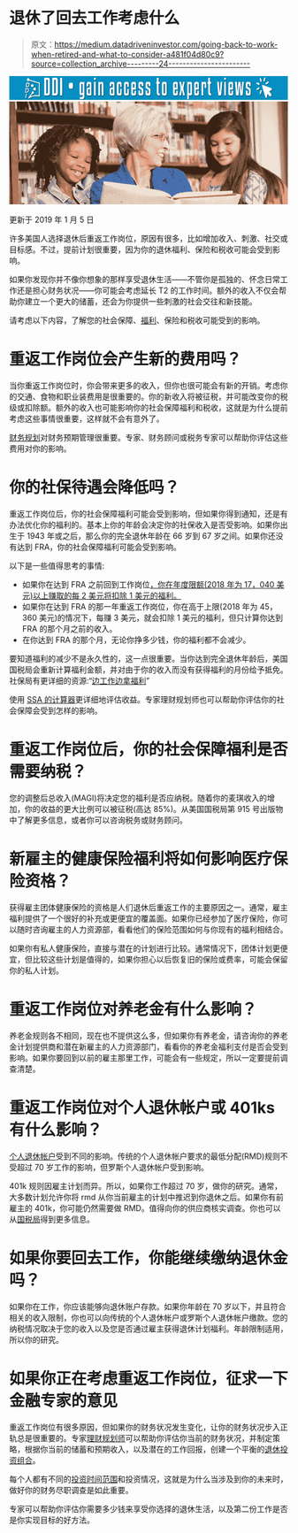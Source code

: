 # 退休了回去工作考虑什么

> 原文：<https://medium.datadriveninvestor.com/going-back-to-work-when-retired-and-what-to-consider-a481f04d80c9?source=collection_archive---------24----------------------->

[![](img/44af4150e2365951b40fb6a13323bf49.png)](http://www.track.datadriveninvestor.com/1B9E)![](img/4fb860c3125e051db8f3eae5972619b7.png)

更新于 2019 年 1 月 5 日

许多美国人选择退休后重返工作岗位，原因有很多，比如增加收入、刺激、社交或目标感。不过，提前计划很重要，因为你的退休福利、保险和税收可能会受到影响。

如果你发现你并不像你想象的那样享受退休生活——不管你是孤独的、怀念日常工作还是担心财务状况——你可能会考虑延长 T2 的工作时间。额外的收入不仅会帮助你建立一个更大的储蓄，还会为你提供一些刺激的社会交往和新技能。

请考虑以下内容，了解您的社会保障、[福利](https://www.seniorfinanceadvisor.com/investments/senior-investments)、保险和税收可能受到的影响。

# 重返工作岗位会产生新的费用吗？

当你重返工作岗位时，你会带来更多的收入，但你也很可能会有新的开销。考虑你的交通、食物和职业装费用是很重要的。你的新收入将被征税，并可能改变你的税级或扣除额。额外的收入也可能影响你的社会保障福利和税收，这就是为什么提前考虑这些事情很重要，这样就不会有意外了。

[财务规划](https://www.seniorfinanceadvisor.com/resources/financial-planning-assessment)对财务预期管理很重要。专家、财务顾问或税务专家可以帮助你评估这些费用对你的影响。

# 你的社保待遇会降低吗？

重返工作岗位后，你的社会保障福利可能会受到影响，但如果你得到通知，还是有办法优化你的福利的。基本上你的年龄会决定你的社保收入是否受影响。如果你出生于 1943 年或之后，那么你的完全退休年龄在 66 岁到 67 岁之间。如果你还没有达到 FRA，你的社会保障福利可能会受到影响。

以下是一些值得思考的事情:

*   如果你在达到 FRA 之前回到工作岗位[，你在年度限额(2018 年为 17，040 美元)以上赚取的每 2 美元将扣除 1 美元的福利。](https://www.schwab.com/resource-center/insights/content/retired-but-thinking-of-going-back-to-work)
*   如果你在达到 FRA 的那一年重返工作岗位，你在高于上限(2018 年为 45，360 美元)的情况下，每赚 3 美元，就会扣除 1 美元的福利，但只计算你达到 FRA 的那个月之前的收入。
*   在你达到 FRA 的那个月，无论你挣多少钱，你的福利都不会减少。

要知道福利的减少不是永久性的，这一点很重要。当你达到完全退休年龄后，美国国税局会重新计算福利金额，并对由于你的收入而没有获得福利的月份给予抵免。社保局有更详细的资源:“[边工作边拿福利](https://www.ssa.gov/planners/retire/whileworking.html)”

使用 [SSA 的计算器](https://www.ssa.gov/OACT/COLA/RTeffect.html)更详细地评估收益。专家理财规划师也可以帮助你评估你的社会保障会受到怎样的影响。

# 重返工作岗位后，你的社会保障福利是否需要纳税？

您的调整后总收入(MAGI)将决定您的福利是否应纳税。随着你的麦琪收入的增加，你的收益的更大比例可以被征税(高达 85%)。从美国国税局第 915 号出版物中了解更多信息，或者你可以咨询税务或财务顾问。

# 新雇主的健康保险福利将如何影响医疗保险资格？

获得雇主团体健康保险的资格是人们退休后重返工作的主要原因之一。通常，雇主福利提供了一个很好的补充或更便宜的覆盖面。如果你已经参加了医疗保险，你可以随时咨询雇主的人力资源部，看看他们的保险范围如何与你现有的福利相结合。

如果你有私人健康保险，直接与潜在的计划进行比较。通常情况下，团体计划更便宜，但比较这些计划是值得的，如果你担心以后恢复旧的保险或费率，可能会保留你的私人计划。

# 重返工作岗位对养老金有什么影响？

养老金规则各不相同，现在也不提供这么多，但如果你有养老金，请咨询你的养老金计划提供商和潜在新雇主的人力资源部门，看看你的养老金福利支付是否会受到影响。如果你要回到以前的雇主那里工作，可能会有一些规定，所以一定要提前调查清楚。

# 重返工作岗位对个人退休帐户或 401ks 有什么影响？

[个人退休帐户](https://www.seniorfinanceadvisor.com/investments/traditional-roth-IRA-accounts)受到不同的影响。传统的个人退休帐户要求的最低分配(RMD)规则不受超过 70 岁工作的影响，但罗斯个人退休帐户受到影响。

401k 规则因雇主计划而异。所以，如果你工作超过 70 岁，做你的研究。通常，大多数计划允许你将 rmd 从你当前雇主的计划中推迟到你退休之后。如果你有前雇主的 401k，你可能仍然需要做 RMD。值得向你的供应商核实调查。你也可以从[国税局](https://www.irs.gov/retirement-plans/retirement-plans-faqs-regarding-required-minimum-distributions)得到更多信息。

# 如果你要回去工作，你能继续缴纳退休金吗？

如果你在工作，你应该能够向退休账户存款。如果你年龄在 70 岁以下，并且符合相关的收入限制，你也可以向传统的个人退休帐户或罗斯个人退休帐户缴款。您的纳税情况取决于您的收入以及您是否通过雇主获得退休计划福利。年龄限制适用，所以你的研究。

# 如果你正在考虑重返工作岗位，征求一下金融专家的意见

重返工作岗位有很多原因，但如果你的财务状况发生变化，让你的财务状况步入正轨总是很重要的。专家[理财规划师](https://www.seniorfinanceadvisor.com/)可以帮助你评估你当前的财务状况，并制定策略，根据你当前的储蓄和预期收入，以及潜在的工作回报，创建一个平衡的[退休投资组合](https://www.seniorfinanceadvisor.com/investments/portfolio-management)。

每个人都有不同的[投资时间范围](https://www.seniorfinanceadvisor.com/resources/life-expectancy-time-horizon)和投资情况，这就是为什么当涉及到你的未来时，做好你的财务尽职调查是如此重要。

专家可以帮助你评估你需要多少钱来享受你选择的退休生活，以及第二份工作是否是你实现目标的好方法。
